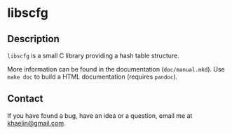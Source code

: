 # libscfg

## Description

`libscfg` is a small C library providing a hash table structure.

More information can be found in the documentation (`doc/manual.mkd`).
Use `make doc` to build a HTML documentation (requires `pandoc`).

## Contact

If you have found a bug, have an idea or a question, email me at
<khaelin@gmail.com>.
